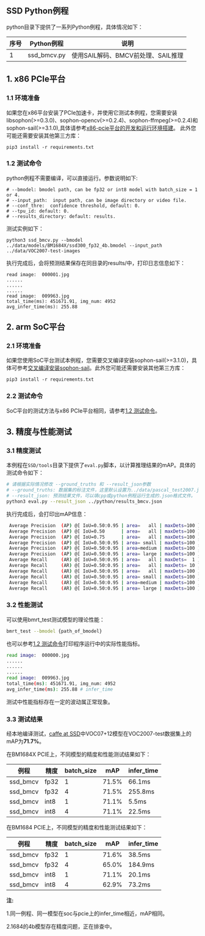 ## SSD Python例程

python目录下提供了一系列Python例程，具体情况如下：

| 序号   | Python例程      | 说明                                |
| ---- | ---------------- | -----------------------------------  |
| 1    | ssd_bmcv.py | 使用SAIL解码、BMCV前处理、SAIL推理 |

## 1. x86 PCIe平台
### 1.1 环境准备
如果您在x86平台安装了PCIe加速卡，并使用它测试本例程，您需要安装libsophon(>=0.3.0)、sophon-opencv(>=0.2.4)、sophon-ffmpeg(>=0.2.4)和sophon-sail(>=3.1.0),具体请参考[x86-pcie平台的开发和运行环境搭建](../../docs/Environment_Install_Guide.md#2-x86-pcie平台的开发和运行环境搭建)。
此外您可能还需要安装其他第三方库：
```
pip3 install -r requirements.txt
```
### 1.2 测试命令
python例程不需要编译，可以直接运行。参数说明如下:
```shell
# --bmodel: bmodel path, can be fp32 or int8 model with batch_size = 1 or 4.
# --input_path:  input path, can be image directory or video file.
# --conf_thre:  confidence threshold, default: 0.
# --tpu_id: default: 0.
# --results_directory: default: results.
```
测试实例如下：
```
python3 ssd_bmcv.py --bmodel ../data/models/BM1684X/ssd300_fp32_4b.bmodel --input_path ../data/VOC2007-test-images
```
执行完成后，会将预测结果保存在同目录的results/中，打印日志信息如下：
```
read image:  000001.jpg
......
......
......
read image:  009963.jpg
total_time(ms): 451671.91, img_num: 4952
avg_infer_time(ms): 255.88
```
## 2. arm SoC平台
### 2.1 环境准备
如果您使用SoC平台测试本例程，您需要交叉编译安装sophon-sail(>=3.1.0)，具体可参考[交叉编译安装sophon-sail](../../docs/Environment_Install_Guide.md#32-交叉编译安装sophon-sail)。此外您可能还需要安装其他第三方库：
```
pip3 install -r requirements.txt
```
### 2.2 测试命令
SoC平台的测试方法与x86 PCIe平台相同，请参考[1.2 测试命令](#12-测试命令)。

## 3. 精度与性能测试

### 3.1 精度测试
本例程在`SSD/tools`目录下提供了`eval.py`脚本，以计算推理结果的mAP。具体的测试命令如下：
```bash
# 请根据实际情况修改 --ground_truths 和 --result_json参数
# --ground_truths: 数据集的标注文件，这里默认设置为../data/pascal_test2007.json
# --result_json: 预测结果文件，可以填cpp或python例程运行生成的.json格式文件。
python3 eval.py --result_json ../python/results_bmcv.json
```
执行完成后，会打印出mAP信息：
```bash
 Average Precision  (AP) @[ IoU=0.50:0.95 | area=   all | maxDets=100 ] = 0.430
 Average Precision  (AP) @[ IoU=0.50      | area=   all | maxDets=100 ] = 0.715 # mAP
 Average Precision  (AP) @[ IoU=0.75      | area=   all | maxDets=100 ] = 0.453
 Average Precision  (AP) @[ IoU=0.50:0.95 | area= small | maxDets=100 ] = 0.054
 Average Precision  (AP) @[ IoU=0.50:0.95 | area=medium | maxDets=100 ] = 0.250
 Average Precision  (AP) @[ IoU=0.50:0.95 | area= large | maxDets=100 ] = 0.542
 Average Recall     (AR) @[ IoU=0.50:0.95 | area=   all | maxDets=  1 ] = 0.382
 Average Recall     (AR) @[ IoU=0.50:0.95 | area=   all | maxDets= 10 ] = 0.531
 Average Recall     (AR) @[ IoU=0.50:0.95 | area=   all | maxDets=100 ] = 0.549
 Average Recall     (AR) @[ IoU=0.50:0.95 | area= small | maxDets=100 ] = 0.158
 Average Recall     (AR) @[ IoU=0.50:0.95 | area=medium | maxDets=100 ] = 0.430
 Average Recall     (AR) @[ IoU=0.50:0.95 | area= large | maxDets=100 ] = 0.643
```

### 3.2 性能测试

可以使用bmrt_test测试模型的理论性能：
```bash
bmrt_test --bmodel {path_of_bmodel}
```
也可以参考[1.2 测试命令](#12-测试命令)打印程序运行中的实际性能指标。  
```bash
read image:  000000.jpg
......
......
......
read image:  009963.jpg
total_time(ms): 451671.91, img_num: 4952
avg_infer_time(ms): 255.88 # infer_time
```
测试中性能指标存在一定的波动属正常现象。

### 3.3 测试结果

经本地编译测试，[caffe at SSD](https://github.com/weiliu89/caffe/tree/ssd)中VOC07+12模型在VOC2007-test数据集上的mAP为**71.7%**。

在BM1684X PCIE上，不同模型的精度和性能测试结果如下：

|   例程      | 精度 |batch_size|  mAP   |infer_time|
|   -------- | ---- | ------- | -----  |-----    |
| ssd_bmcv   | fp32 |   1      | 71.5% |66.1ms   |
| ssd_bmcv   | fp32 |   4      | 71.5% |255.8ms |
| ssd_bmcv   | int8 |   1      | 71.1% |5.5ms    |
| ssd_bmcv   | int8 |   4      | 71.1% |22.5ms   |

在BM1684 PCIE上，不同模型的精度和性能测试结果如下：

|   例程      | 精度 |batch_size|  mAP   |infer_time|
|   -------- | ---- | ------- | -----  |-----    |
| ssd_bmcv   | fp32 |   1      | 71.6% |38.5ms   |
| ssd_bmcv   | fp32 |   4      | 65.0% |184.9ms |
| ssd_bmcv   | int8 |   1      | 71.1% |20.1ms    |
| ssd_bmcv   | int8 |   4      | 62.9% |73.2ms   |

**注:**

1.同一例程、同一模型在soc与pcie上的infer_time相近，mAP相同。

2.1684的4b模型存在精度问题，正在排查中。
